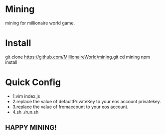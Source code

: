 # Mining
mining for millionaire world game.
# Install
git clone https://github.com/MillionaireWorld/mining.git
cd mining
npm install
# Quick Config
* 1.vim index.js
* 2.replace the value of defaultPrivateKey to your eos account privatekey.
* 3.replace the value of fromaccount to your eos account.
* 4.sh ./run.sh
## HAPPY MINING!
